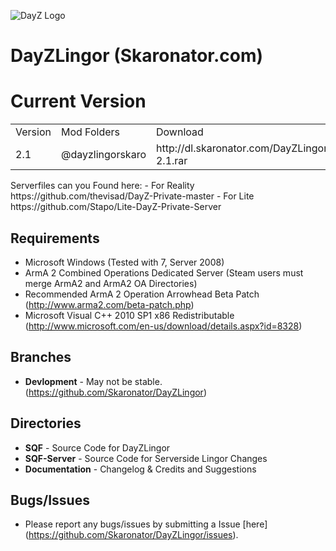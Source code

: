 ![DayZ Logo](https://dl.dropbox.com/u/23896685/DayZLingor/dayzlingor.jpg)

DayZLingor (Skaronator.com)
==========

Current Version
==================================
<table>
  <tr>
    <td>Version</td><td>Mod Folders</td><td>Download</td>
  </tr>
  <tr>
    <td>2.1</td><td>@dayzlingorskaro</td><td>http://dl.skaronator.com/DayZLingorSkaro-2.1.rar</td>
  </tr>
</table>
Serverfiles can you Found here: 
 - For Reality https://github.com/thevisad/DayZ-Private-master
 - For Lite https://github.com/Stapo/Lite-DayZ-Private-Server

Requirements
------------

 - Microsoft Windows (Tested with 7, Server 2008)
 - ArmA 2 Combined Operations Dedicated Server (Steam users must merge ArmA2 and ArmA2 OA Directories)
 - Recommended ArmA 2 Operation Arrowhead Beta Patch (http://www.arma2.com/beta-patch.php)
 - Microsoft Visual C++ 2010 SP1 x86 Redistributable (http://www.microsoft.com/en-us/download/details.aspx?id=8328)
 
Branches
--------

- **Devlopment** - May not be stable. (https://github.com/Skaronator/DayZLingor)

Directories
-----------

 - **SQF** - Source Code for DayZLingor
 - **SQF-Server** - Source Code for Serverside Lingor Changes
 - **Documentation** - Changelog & Credits and Suggestions

Bugs/Issues
-----------

- Please report any bugs/issues by submitting a Issue [here] (https://github.com/Skaronator/DayZLingor/issues).
